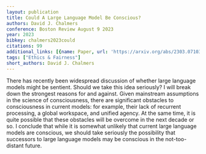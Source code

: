 ```yaml
---
layout: publication
title: Could A Large Language Model Be Conscious?
authors: David J. Chalmers
conference: Boston Review August 9 2023
year: 2023
bibkey: chalmers2023could
citations: 99
additional_links: [{name: Paper, url: 'https://arxiv.org/abs/2303.07103'}]
tags: ["Ethics & Fairness"]
short_authors: David J. Chalmers
---
```

There has recently been widespread discussion of whether large language
models might be sentient. Should we take this idea seriously? I will break down
the strongest reasons for and against. Given mainstream assumptions in the
science of consciousness, there are significant obstacles to consciousness in
current models: for example, their lack of recurrent processing, a global
workspace, and unified agency. At the same time, it is quite possible that
these obstacles will be overcome in the next decade or so. I conclude that
while it is somewhat unlikely that current large language models are conscious,
we should take seriously the possibility that successors to large language
models may be conscious in the not-too-distant future.